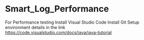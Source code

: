 # Smart_Log_Performance
For Performance testing
Install Visual Studio Code
Install Git
Setup environment details in the link https://code.visualstudio.com/docs/java/java-tutorial





